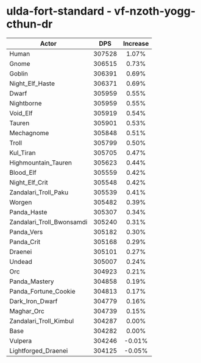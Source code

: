 # ulda-fort-standard - vf-nzoth-yogg-cthun-dr
| Actor | DPS | Increase |
|---|:---:|:---:|
|Human|307528|1.07%|
|Gnome|306515|0.73%|
|Goblin|306391|0.69%|
|Night_Elf_Haste|306371|0.69%|
|Dwarf|305959|0.55%|
|Nightborne|305959|0.55%|
|Void_Elf|305919|0.54%|
|Tauren|305901|0.53%|
|Mechagnome|305848|0.51%|
|Troll|305799|0.50%|
|Kul_Tiran|305705|0.47%|
|Highmountain_Tauren|305623|0.44%|
|Blood_Elf|305559|0.42%|
|Night_Elf_Crit|305548|0.42%|
|Zandalari_Troll_Paku|305539|0.41%|
|Worgen|305482|0.39%|
|Panda_Haste|305307|0.34%|
|Zandalari_Troll_Bwonsamdi|305240|0.31%|
|Panda_Vers|305182|0.30%|
|Panda_Crit|305168|0.29%|
|Draenei|305101|0.27%|
|Undead|305007|0.24%|
|Orc|304923|0.21%|
|Panda_Mastery|304858|0.19%|
|Panda_Fortune_Cookie|304813|0.17%|
|Dark_Iron_Dwarf|304779|0.16%|
|Maghar_Orc|304739|0.15%|
|Zandalari_Troll_Kimbul|304287|0.00%|
|Base|304282|0.00%|
|Vulpera|304246|-0.01%|
|Lightforged_Draenei|304125|-0.05%|
